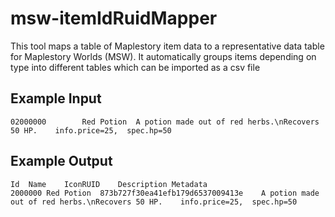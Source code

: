 # msw-itemIdRuidMapper
This tool maps a table of Maplestory item data to a representative data table for Maplestory Worlds (MSW). It automatically groups items depending on type into different tables which can be imported as a csv file

## Example Input
	02000000		Red Potion	A potion made out of red herbs.\nRecovers 50 HP.	info.price=25,  spec.hp=50  

## Example Output
    Id	Name	IconRUID	Description	Metadata
    2000000	Red Potion	873b727f30ea41efb179d6537009413e	A potion made out of red herbs.\nRecovers 50 HP.	info.price=25,  spec.hp=50  